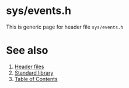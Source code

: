 # sys/events.h
This is generic page for header file `sys/events.h`
# See also
1. [Header files](../README.md)
2. [Standard library](../../README.md)
3. [Table of Contents](../../../README.md)
